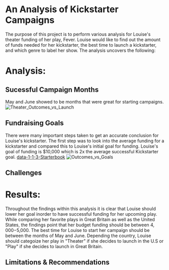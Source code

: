 # An Analysis of Kickstarter Campaigns
The purpose of this project is to perform various analysis for Louise's theater funding of her play, Fever. Louise would like to find out the amount of funds needed for her kickstarter, the best time to launch a kickstarter, and which genre to label her show. The analysis uncovers the following:
# Analysis:

## Sucessful Campaign Months
 May and June showed to be months that were  great for starting campaigns. ![Theater_Outcomes_vs_Launch](https://user-images.githubusercontent.com/90741799/135373229-e2b6f949-2a59-4542-b88c-485f9e467742.png)
## Fundraising Goals
There were many important steps taken to get an accurate conclusion for Louise's kickstarter. The first step was to look into the average funding for a kickstarter and compared this to Louise's initial goal for funding. Louise's goal of funding is $10,000 which is 2x the average successful Kickstarter goal. [data-1-1-3-Starterbook](path/to/DestriptiveStatistics.xlxs) ![Outcomes_vs_Goals](https://user-images.githubusercontent.com/90741799/135373542-d870a917-b779-4841-bf55-7bc0567537cc.png)

## Challenges

 

# Results:

Throughout the findings within this analysis it is clear that Louise should lower her goal inorder to have successful funding for her upcoming play. While comparing her favorite plays in Great Britain as well as the United States, the findings point that her budget funding should be between $4,000-$5,000. The best time for Louise to start her campaign should be between the months of May and June. Depending the country, Louise should categoize her play in "Theater" if she decides to launch in the U.S or "Play" if she decides to launch in Great Britain.

## Limitations & Recommendations
